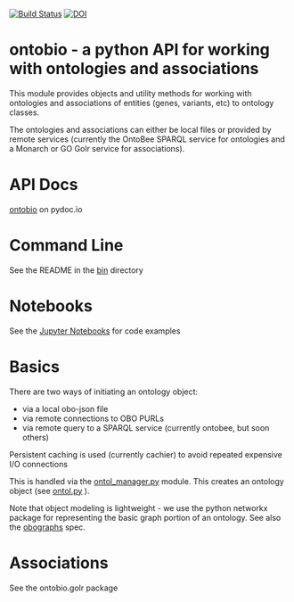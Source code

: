 [![Build Status](https://travis-ci.org/biolink/ontobio.svg?branch=master)](https://travis-ci.org/biolink/ontobio)
[![DOI](https://zenodo.org/badge/13996/biolink/ontobio.svg)](https://zenodo.org/badge/latestdoi/13996/biolink/ontobio)

# ontobio - a python API for working with ontologies and associations

This module provides objects and utility methods for working with
ontologies and associations of entities (genes, variants, etc) to
ontology classes.

The ontologies and associations can either be local files or provided
by remote services (currently the OntoBee SPARQL service for
ontologies and a Monarch or GO Golr service for associations).

# API Docs

[ontobio](https://www.pydoc.io/pypi/ontobio-0.1.5/index.html) on pydoc.io

# Command Line

See the README in the [bin](https://github.com/biolink/ontobio/tree/master/bin) directory

# Notebooks

See the [Jupyter Notebooks](http://nbviewer.jupyter.org/github/biolink/ontobio/tree/master/notebooks/) for code examples

# Basics

There are two ways of initiating an ontology object:

 * via a local obo-json file
 * via remote connections to OBO PURLs
 * via remote query to a SPARQL service (currently  ontobee, but soon others)

Persistent caching is used (currently cachier) to avoid repeated expensive I/O connections

This is handled via the [ontol_manager.py](ontobio/ontol_manager.py)
module. This creates an ontology object (see [ontol.py](ontobio/ontol.py) ).

Note that object modeling is lightweight - we use the python networkx
package for representing the basic graph portion of an ontology. See
also the [obographs](https://github.com/geneontology/obographs) spec.

# Associations

See the ontobio.golr package
